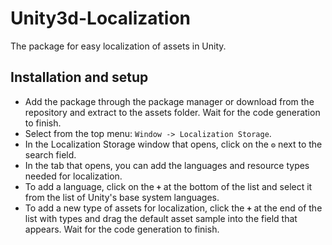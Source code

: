 # Unity3d-Localization
The package for easy localization of assets in Unity.

## Installation and setup
* Add the package through the package manager or download from the repository and extract to the assets folder. Wait for the code generation to finish.
* Select from the top menu: `Window -> Localization Storage`.
* In the Localization Storage window that opens, click on the __`⚙`__ next to the search field.
* In the tab that opens, you can add the languages and resource types needed for localization.
* To add a language, click on the __`+`__ at the bottom of the list and select it from the list of Unity's base system languages.
* To add a new type of assets for localization, click the __`+`__ at the end of the list with types and drag the default asset sample into the field that appears. Wait for the code generation to finish.